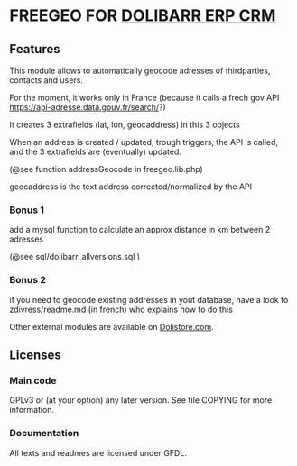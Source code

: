 # FREEGEO FOR [DOLIBARR ERP CRM](https://www.dolibarr.org)

## Features

This module allows to automatically geocode adresses of thirdparties, contacts and users.

For the moment, it works only in France (because it calls a frech gov API https://api-adresse.data.gouv.fr/search/?)

It creates 3 extrafields (lat, lon, geocaddress) in this 3 objects

When an address is created / updated, trough triggers, the API is called, and the 3 extrafields are (eventually) updated.

(@see function addressGeocode in freegeo.lib.php)

geocaddress is the text address corrected/normalized by the API

### Bonus 1

add a mysql function to calculate an approx distance in km between 2 adresses 

(@see sql/dolibarr_allversions.sql )

### Bonus 2

if you need to geocode existing addresses in yout database, have a look to zdivress/readme.md (in french) who explains how to do this




Other external modules are available on [Dolistore.com](https://www.dolistore.com).


## Licenses

### Main code

GPLv3 or (at your option) any later version. See file COPYING for more information.

### Documentation

All texts and readmes are licensed under GFDL.
